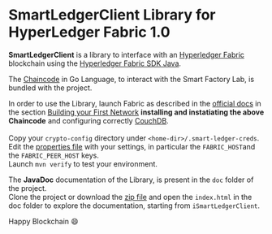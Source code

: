 # SmartLedgerClient Library for HyperLedger Fabric 1.0

**SmartLedgerClient** is a library to interface with an [Hyperledger Fabric](https://hyperledger-fabric.readthedocs.io/en/latest/) blockchain using the [Hyperledger Fabric SDK Java](https://github.com/hyperledger/fabric-sdk-java).

The [Chaincode](https://github.com/ascatox/smart-ledger-client/blob/master/src/main/java/fixture/sdkintegration/gocc/smartfactory/src/github.com/smartfactory/smartfactory.go) in Go Language, to interact with the Smart Factory Lab, is bundled with the project.

In order to use the Library, launch Fabric as described in the [official docs](https://hyperledger-fabric.readthedocs.io/en/latest/) in the section [Building your First Network](https://hyperledger-fabric.readthedocs.io/en/latest/build_network.html) **installing and instatiating the above Chaincode** and configuring correctly [CouchDB](http://hyperledger-fabric.readthedocs.io/en/release/build_network.html#using-couchdb).<br/>
<br/>Copy your `crypto-config` directory under `<home-dir>/.smart-ledger-creds`.
<br/>Edit the [properties file](https://github.com/ascatox/smart-ledger-client/blob/master/src/main/resources/smart-ledger.properties) with your settings, in particular the `FABRIC_HOST`and the `FABRIC_PEER_HOST` keys.
<br/>Launch `mvn verify` to test your environment.

The **JavaDoc** documentation of the Library, is present in the `doc` folder of the project.<br/>
Clone the project or download the [zip file](https://github.com/ascatox/smart-ledger-client/blob/master/doc.zip) and open the `index.html` in the doc folder to explore the documentation, starting from `iSmartLedgerClient`.

Happy Blockchain 😄
